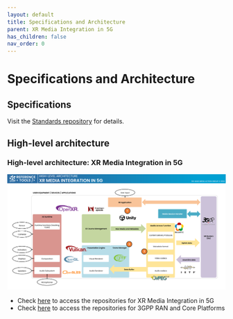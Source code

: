 ```yaml
---
layout: default
title: Specifications and Architecture
parent: XR Media Integration in 5G
has_children: false
nav_order: 0
---
```


# Specifications and Architecture

## Specifications
Visit the [Standards repository](https://5g-mag.github.io/Standards/pages/xr.html) for details.

## High-level architecture

### High-level architecture: XR Media Integration in 5G

<img src="../../assets/images/projects/xr_diagram.png">

 * Check [here](.repositories.html) to access the repositories for XR Media Integration in 5G
 * Check [here](../3gpp-ran-and-core-platforms/repositories.html) to access the repositories for 3GPP RAN and Core Platforms
